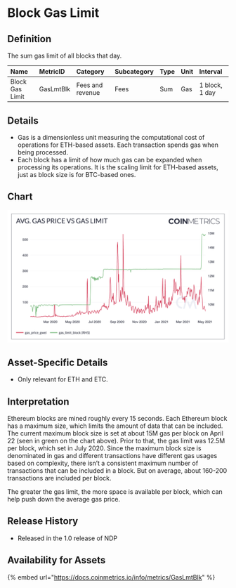 # Block Gas Limit

## Definition

The sum gas limit of all blocks that day.

| Name | MetricID | Category | Subcategory | Type | Unit | Interval |
| :--- | :--- | :--- | :--- | :--- | :--- | :--- |
| Block Gas Limit | GasLmtBlk | Fees and revenue | Fees | Sum | Gas | 1 block, 1 day |

## Details

* Gas is a dimensionless unit measuring the computational cost of operations for ETH-based assets. Each transaction spends gas when being processed.
* Each block has a limit of how much gas can be expanded when processing its operations. It is the scaling limit for ETH-based assets, just as block size is for BTC-based ones.

## Chart

![](../../.gitbook/assets/screen-shot-2021-05-24-at-6.00.07-pm.png)

## Asset-Specific Details

* Only relevant for ETH and ETC.

## Interpretation

Ethereum blocks are mined roughly every 15 seconds. Each Ethereum block has a maximum size, which limits the amount of data that can be included. The current maximum block size is set at  about 15M gas per block on April 22 \(seen in green on the chart above\).  Prior to that, the gas limit was 12.5M per block, which set in July 2020. Since the maximum block size is denominated in gas and different transactions have different gas usages based on complexity, there isn’t a consistent maximum number of transactions that can be included in a block. But on average, about 160-200 transactions are included per block.

The greater the gas limit, the more space is available per block, which can help push down the average gas price.

## Release History

* Released in the 1.0 release of NDP

## Availability for Assets

{% embed url="https://docs.coinmetrics.io/info/metrics/GasLmtBlk" %}



